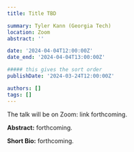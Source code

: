 ```yaml
---
title: Title TBD

summary: Tyler Kann (Georgia Tech)
location: Zoom
abstract: ''

date: '2024-04-04T12:00:00Z'
date_end: '2024-04-04T13:00:00Z'

##### this gives the sort order
publishDate: '2024-03-24T12:00:00Z'

authors: []
tags: []
---
```


The talk will be on Zoom: link forthcoming.

**Abstract:** forthcoming.

**Short Bio:** forthcoming.